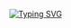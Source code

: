<!--   my-ticker -->

[![Typing SVG](https://readme-typing-svg.herokuapp.com?color=%2336BCF7&center=true&vCenter=true&width=600&lines=Hi+there+👋,+I+am+Tekletsadik+A+Tesfa;+Welcome+to+My+Profile!;Over+2+years+of+programming+experience;Always+learning+new+things+;Machine+learning+and+Flutter+enthusiast+;Kaggle+community+member)](https://git.io/typing-svg)
